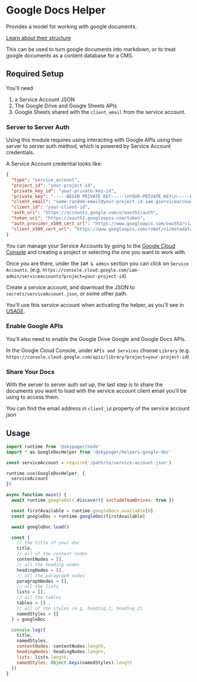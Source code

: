 # Google Docs Helper

Provides a model for working with google documents.

[Learn about their structure](https://developers.google.com/docs/api/concepts/structure)

This can be used to turn google documents into markdown, or to treat google documents as a content database for a CMS. 

## Required Setup

You'll need

1) a Service Account JSON
2) The Google Drive and Google Sheets APIs
3) Google Sheets shared with the `client_email` from the service account.

### Server to Server Auth

Using this module requires using interacting with Google APIs using their server to server auth method, which is powered by Service Account credentials.

A Service Account credential looks like:

```json
{
  "type": "service_account",
  "project_id": "your-project-id",
  "private_key_id": "your-private-key-id",
  "private_key": "-----BEGIN PRIVATE KEY-----\nYOUR-PRIVATE_KEY\n-----END PRIVATE KEY-----\n",
  "client_email": "some-random-email@your-project-id.iam.gserviceaccount.com",
  "client_id": "your-client-id",
  "auth_uri": "https://accounts.google.com/o/oauth2/auth",
  "token_uri": "https://oauth2.googleapis.com/token",
  "auth_provider_x509_cert_url": "https://www.googleapis.com/oauth2/v1/certs",
  "client_x509_cert_url": "https://www.googleapis.com/robot/v1/metadata/x509/your-project-id.iam.gserviceaccount.com"
}
```

You can manage your Service Accounts by going to the [Google Cloud Console](https://console.cloud.google.com/) and creating a project or selecting the one you want to work with.

Once you are there, under the `IAM & admin` section you can click on `Service Accounts`. (e.g. `https://console.cloud.google.com/iam-admin/serviceaccounts?project=your-project-id`)

Create a service account, and download the JSON to `secrets/serviceAccount.json`, or some other path.

You'll use this service account when activating the helper, as you'll see in [USAGE](#usage).

### Enable Google APIs

You'll also need to enable the Google Drive Google and Google Docs APIs.  

In the Google Cloud Console, under `APIs and Services` choose `Library` (e.g. `https://console.cloud.google.com/apis/library?project=your-project-id`)

### Share Your Docs 

With the server to server auth set up, the last step is to share the documents you want to load with the service account client email you'll be using to access them.

You can find the email address in `client_id` property of the service account json

## Usage

```javascript
import runtime from '@skypager/node'
import * as GoogleDocHelper from '@skypager/helpers-google-doc'

const serviceAccount = require('/path/to/service-account.json')

runtime.use(GoogleDocHelper, {
  serviceAccount
})

async function main() {
  await runtime.googleDocs.discover({ includeTeamDrives: true })

  const firstAvailable = runtime.googleDocs.available[0]
  const googleDoc = runtime.googleDoc(firstAvailable)

  await googleDoc.load()

  const { 
    // the title of your doc
    title,
    // all of the content nodes 
    contentNodes = [],
    // all the heading nodes
    headingNodes = [],
    // all the paragraph nodes
    paragraphNodes = [], 
    // all the lists
    lists = [], 
    // all the tables
    tables = [] ,
    // all of the styles (e.g. heading 1, heading 2)
    namedStyles = {}
  } = googleDoc

  console.log({ 
    title, 
    namedStyles,
    contentNodes: contentNodes.length, 
    headingNodes: headingNodes.length, 
    lists: lists.length,
    namedStyles: Object.keys(namedStyles).length
  })
}
```